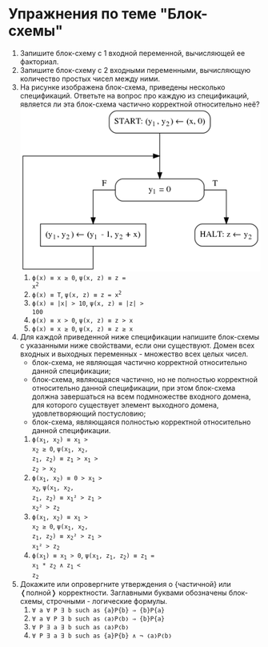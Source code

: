 # Упражнения по теме "Блок-схемы"

1. Запишите блок-схему с 1 входной переменной, вычисляющей ее факториал.
1. Запишите блок-схему с 2 входными переменными, вычисляющую количество простых чисел между ними.
1. На рисунке изображена блок-схема, приведены несколько спецификаций. Ответьте на вопрос про каждую из спецификаций, является ли эта блок-схема частично корректной относительно неё?
![(блок-схема к задаче)](x1_fig1.png)
    1. <code>&straightphi;(x) &equiv; x &ge; 0</code>, <code>&psi;(x, z) &equiv; z = x<sup>2</sup></code>
    1. <code>&straightphi;(x) &equiv; T</code>, <code>&psi;(x, z) &equiv; z = x<sup>2</sup></code>
    1. <code>&straightphi;(x) &equiv; |x| > 10</code>, <code>&psi;(x, z) &equiv; |z| > 100</code>
    1. <code>&straightphi;(x) &equiv; x > 0</code>, <code>&psi;(x, z) &equiv; z > x</code>
    1. <code>&straightphi;(x) &equiv; x &ge; 0</code>, <code>&psi;(x, z) &equiv; z &ge; x</code>
1. Для каждой приведенной ниже спецификации напишите блок-схемы с указанными ниже свойствами, если они существуют. Домен всех входных и выходных переменных - множество всех целых чисел.
    - блок-схема, не являющая частично корректной относительно данной спецификации;
    - блок-схема, являющаяся частично, но не полностью корректной относительно данной спецификации, при этом блок-схема должна завершаться на всем подмножестве входного домена, для которого существует элемент выходного домена, удовлетворяющий постусловию;
    - блок-схема, являющаяся полностью корректной относительно данной спецификации.
    1. <code>&straightphi;(x<sub>1</sub>, x<sub>2</sub>) &equiv; x<sub>1</sub> > x<sub>2</sub> &ge; 0</code>, <code>&psi;(x<sub>1</sub>, x<sub>2</sub>, z<sub>1</sub>, z<sub>2</sub>) &equiv; z<sub>1</sub> > x<sub>1</sub> > z<sub>2</sub> > x<sub>2</sub></code>
    1. <code>&straightphi;(x<sub>1</sub>, x<sub>2</sub>) &equiv; 0 > x<sub>1</sub> > x<sub>2</sub></code>, <code>&psi;(x<sub>1</sub>, x<sub>2</sub>, z<sub>1</sub>, z<sub>2</sub>) &equiv; x<sub>1</sub>&sup2; > z<sub>1</sub> > x<sub>2</sub>&sup2; > z<sub>2</sub></code>
    1. <code>&straightphi;(x<sub>1</sub>, x<sub>2</sub>) &equiv; x<sub>1</sub> > x<sub>2</sub> &ge; 0</code>, <code>&psi;(x<sub>1</sub>, x<sub>2</sub>, z<sub>1</sub>, z<sub>2</sub>) &equiv; x<sub>2</sub>&sup2; > z<sub>1</sub> > x<sub>1</sub>&sup2; > z<sub>2</sub></code>
    1. <code>&straightphi;(x<sub>1</sub>) &equiv; x<sub>1</sub> > 0</code>, <code>&psi;(x<sub>1</sub>, z<sub>1</sub>, z<sub>2</sub>) &equiv; z<sub>1</sub> = x<sub>1</sub> * z<sub>2</sub> &and; z<sub>1</sub> < z<sub>2</sub></code>
1. Докажите или опровергните утверждения о {частичной} или &#10092;полной&#10093; корректности. Заглавными буквами обозначены блок-схемы, строчными - логические формулы.
    1. <code>&forall; a &forall; P &exist; b such as {a}P{b} &rArr; {b}P{a}</code>
    1. <code>&forall; a &forall; P &exist; b such as &#10092;a&#10093;P&#10092;b&#10093; &rArr; {b}P{a}</code>
    1. <code>&forall; P &exist; a &exist; b such as &#10092;a&#10093;P&#10092;b&#10093;</code>
    1. <code>&forall; P &exist; a &exist; b such as {a}P{b} &and; &not; &#10092;a&#10093;P&#10092;b&#10093;</code>

